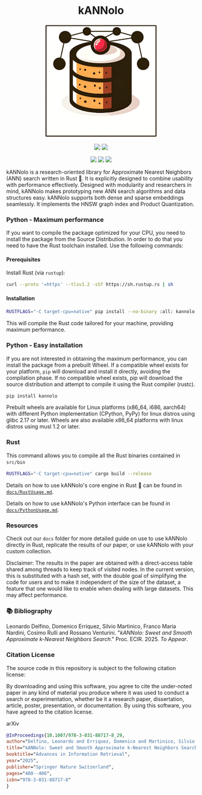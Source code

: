 

<h1 align="center">kANNolo</h1>
<p align="center">
    <img width="300px" src="imgs/kannolo.png" />
</p>

<p align="center">
    <a href="https://rdcu.be/eii62"><img src="https://badgen.net/static/paper/ECIR 2025/yellow"" /></a>  
    <a href="https://arxiv.org/abs/2501.06121"><img src="https://badgen.net/static/arXiv/2501.06121/red" /></a>
</p>

<p align="center">    
    <a href="https://crates.io/crates/kannolo"><img src="https://badgen.infra.medigy.com/crates/v/kannolo" /></a>
    <a href="https://crates.io/crates/kannolo"><img src="https://badgen.infra.medigy.com/crates/d/kannolo" /></a>
    <a href="LICENSE"><img src="https://badgen.net/static/license/MIT/blue" /></a>
</p>

<!--
<p align="center">    
    <a href="https://crates.io/crates/seismic"><img src="https://badgen.infra.medigy.com/crates/v/seismic" /></a>
    <a href="https://crates.io/crates/seismic"><img src="https://badgen.infra.medigy.com/crates/d/seismic" /></a>
    <a href="LICENSE.md"><img src="https://badgen.net/static/license/MIT/blue" /></a>
</p>

-->

kANNolo is a research-oriented library for Approximate Nearest Neighbors (ANN) search written in Rust 🦀. It is explicitly designed to combine usability with performance effectively. Designed with modularity and researchers in mind, kANNolo makes prototyping new ANN search algorithms and data structures easy. kANNolo supports both dense and sparse embeddings seamlessly. It implements the HNSW graph index and Product Quantization.


### Python - Maximum performance
If you want to compile the package optimized for your CPU, you need to install the package from the Source Distribution.
In order to do that you need to have the Rust toolchain installed. Use the following commands:
#### Prerequisites
Install Rust (via `rustup`):
```bash
curl --proto '=https' --tlsv1.2 -sSf https://sh.rustup.rs | sh
```
#### Installation
```bash
RUSTFLAGS="-C target-cpu=native" pip install --no-binary :all: kannolo
```
This will compile the Rust code tailored for your machine, providing maximum performance.

### Python - Easy installation
If you are not interested in obtaining the maximum performance, you can install the package from a prebuilt Wheel.
If a compatible wheel exists for your platform, `pip` will download and install it directly, avoiding the compilation phase.
If no compatible wheel exists, pip will download the source distribution and attempt to compile it using the Rust compiler (rustc).
```bash
pip install kannolo
```

Prebuilt wheels are available for Linux platforms (x86_64, i686, aarch64) with different Python implementation (CPython, PyPy) for linux distros using glibc 2.17 or later.
Wheels are also available x86_64 platforms with linux distros using musl 1.2 or later.

### Rust 

This command allows you to compile all the Rust binaries contained in `src/bin`

```bash
RUSTFLAGS="-C target-cpu=native" cargo build --release
```

Details on how to use kANNolo's core engine in Rust 🦀 can be found in [`docs/RustUsage.md`](docs/RustUsage.md).

Details on how to use kANNolo's Python interface can be found in [`docs/PythonUsage.md`](docs/PythonUsage.md).


### Resources
Check out our `docs` folder for more detailed guide on use to use kANNolo directly in Rust, replicate the results of our paper, or use kANNolo with your custom collection. 

Disclaimer: The results in the paper are obtained with a direct-access table shared among threads to keep track of visited nodes. In the current version, this is substituted with a hash set, with the double goal of simplifying the code for users and to make it independent of the size of the dataset, a feature that one would like to enable when dealing with large datasets. This may affect performance.

### <a name="bib">📚 Bibliography</a>
Leonardo Delfino, Domenico Erriquez, Silvio Martinico, Franco Maria Nardini, Cosimo Rulli and Rossano Venturini. "*kANNolo: Sweet and Smooth Approximate k-Nearest Neighbors Search*." Proc. ECIR. 2025. *To Appear*. 


### Citation License
The source code in this repository is subject to the following citation license:

By downloading and using this software, you agree to cite the under-noted paper in any kind of material you produce where it was used to conduct a search or experimentation, whether be it a research paper, dissertation, article, poster, presentation, or documentation. By using this software, you have agreed to the citation license.


arXiv
```bibtex
@InProceedings{10.1007/978-3-031-88717-8_29,
author="Delfino, Leonardo and Erriquez, Domenico and Martinico, Silvio and Nardini, Franco Maria and Rulli, Cosimo and Venturini, Rossano",
title="kANNolo: Sweet and Smooth Approximate k-Nearest Neighbors Search",
booktitle="Advances in Information Retrieval",
year="2025",
publisher="Springer Nature Switzerland",
pages="400--406",
isbn="978-3-031-88717-8"
}
```

